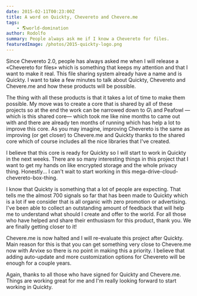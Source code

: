```yaml
---
date: 2015-02-11T00:23:00Z
title: A word on Quickty, Chevereto and Chevere.me
tags:
    - 🌎world-domination
author: Rodolfo
summary: People always ask me if I know a Chevereto for files.
featuredImage: /photos/2015-quickty-logo.png
---
```


Since Chevereto 2.0, people has always asked me when I will release a «Chevereto for files» which is something that keeps my attention and that I want to make it real. This file sharing system already have a name and is Quickty. I want to take a few minutes to talk about Quickty, Chevereto and Chevere.me and how these products will be possible.

The thing with all these products is that it takes a lot of time to make them possible. My move was to create a core that is shared by all of these projects so at the end the work can be narrowed down to G\ and Peafowl —which is this shared core— which took me like nine months to came out with and there are already ten months of running which has help a lot to improve this core. As you may imagine, improving Chevereto is the same as improving (or get closer) to Chevere.me and Quickty thanks to the shared core which of course includes all the nice libraries that I've created.

I believe that this core is ready for Quickty so I will start to work in Quickty in the next weeks. There are so many interesting things in this project that I want to get my hands on like encrypted storage and the whole privacy thing. Honestly... I can't wait to start working in this mega-drive-cloud-chevereto-box-thing.

I know that Quickty is something that a lot of people are expecting. That tells me the almost 700 signals so far that has been made to Quickty which is a lot if we consider that is all organic with zero promotion or advertising. I've been able to collect an outstanding amount of feedback that will help me to understand what should I create and offer to the world. For all those who have helped and share their enthusiasm for this product, thank you. We are finally getting closer to it!

Chevere.me is now halted and I will re-evaluate this project after Quickty. Main reason for this is that you can get something very close to Chevere.me now with Arvixe so there is no point in making this a priority. I believe that adding auto-update and more customization options for Chevereto will be enough for a couple years.

Again, thanks to all those who have signed for Quickty and Chevere.me. Things are working great for me and I'm really looking forward to start working in Quickty.
